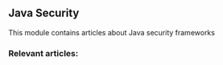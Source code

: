 ## Java Security

This module contains articles about Java security frameworks

### Relevant articles:



